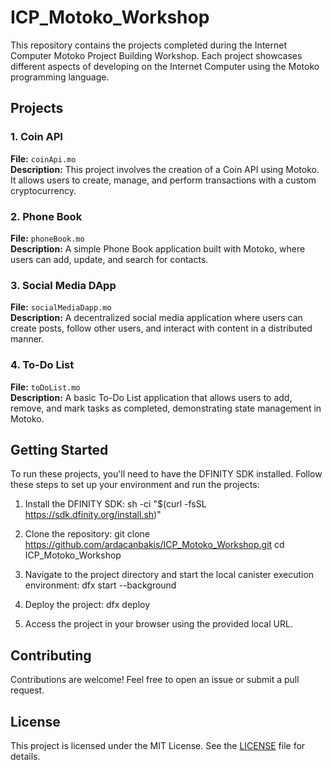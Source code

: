 
# ICP_Motoko_Workshop

This repository contains the projects completed during the Internet Computer Motoko Project Building Workshop. Each project showcases different aspects of developing on the Internet Computer using the Motoko programming language.

## Projects

### 1. Coin API

**File:** `coinApi.mo`  
**Description:** This project involves the creation of a Coin API using Motoko. It allows users to create, manage, and perform transactions with a custom cryptocurrency.

### 2. Phone Book

**File:** `phoneBook.mo`  
**Description:** A simple Phone Book application built with Motoko, where users can add, update, and search for contacts.

### 3. Social Media DApp

**File:** `socialMediaDapp.mo`  
**Description:** A decentralized social media application where users can create posts, follow other users, and interact with content in a distributed manner.

### 4. To-Do List

**File:** `toDoList.mo`  
**Description:** A basic To-Do List application that allows users to add, remove, and mark tasks as completed, demonstrating state management in Motoko.

## Getting Started

To run these projects, you'll need to have the DFINITY SDK installed. Follow these steps to set up your environment and run the projects:

1. Install the DFINITY SDK:
   sh -ci "$(curl -fsSL https://sdk.dfinity.org/install.sh)"

2. Clone the repository:
   git clone https://github.com/ardacanbakis/ICP_Motoko_Workshop.git
   cd ICP_Motoko_Workshop

3. Navigate to the project directory and start the local canister execution environment:
   dfx start --background

4. Deploy the project:
   dfx deploy

5. Access the project in your browser using the provided local URL.

## Contributing

Contributions are welcome! Feel free to open an issue or submit a pull request.

## License

This project is licensed under the MIT License. See the [LICENSE](LICENSE) file for details.

